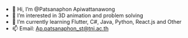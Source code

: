 - 👋 Hi, I’m @Patsanaphon Apiwattanawong
- 👀 I’m interested in 3D animation and problem solving
- 🌱 I’m currently learning Flutter, C#, Java, Python, React.js and Other
- 📫 Email: Ap.patsanaphon_st@tni.ac.th
